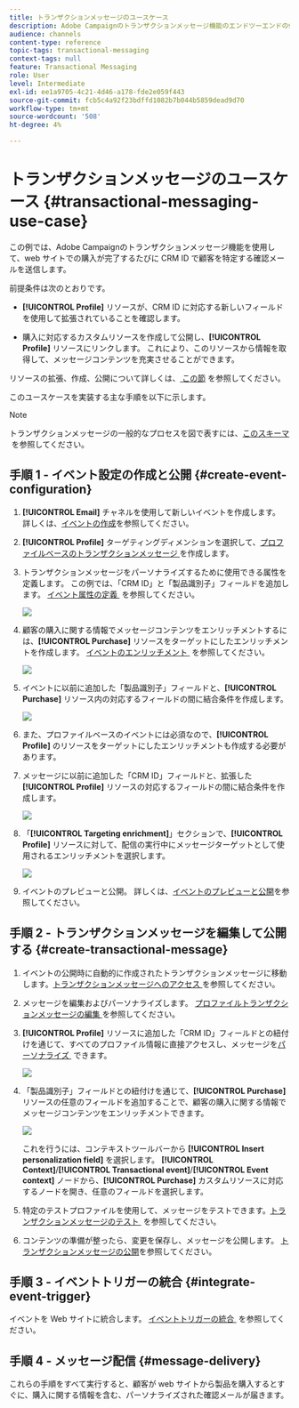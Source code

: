 ```yaml
---
title: トランザクションメッセージのユースケース
description: Adobe Campaignのトランザクションメッセージ機能のエンドツーエンドの例を説明します。
audience: channels
content-type: reference
topic-tags: transactional-messaging
context-tags: null
feature: Transactional Messaging
role: User
level: Intermediate
exl-id: ee1a9705-4c21-4d46-a178-fde2e059f443
source-git-commit: fcb5c4a92f23bdffd1082b7b044b5859dead9d70
workflow-type: tm+mt
source-wordcount: '508'
ht-degree: 4%

---
```


# トランザクションメッセージのユースケース {#transactional-messaging-use-case}

この例では、Adobe Campaignのトランザクションメッセージ機能を使用して、web サイトでの購入が完了するたびに CRM ID で顧客を特定する確認メールを送信します。

前提条件は次のとおりです。

* **[!UICONTROL Profile]** リソースが、CRM ID に対応する新しいフィールドを使用して拡張されていることを確認します。

* 購入に対応するカスタムリソースを作成して公開し、**[!UICONTROL Profile]** リソースにリンクします。 これにより、このリソースから情報を取得して、メッセージコンテンツを充実させることができます。

リソースの拡張、作成、公開について詳しくは、[&#x200B; この節 &#x200B;](../../developing/using/key-steps-to-add-a-resource.md) を参照してください。

このユースケースを実装する主な手順を以下に示します。

>[!NOTE]
>
>トランザクションメッセージの一般的なプロセスを図で表すには、[&#x200B; このスキーマ &#x200B;](../../channels/using/getting-started-with-transactional-msg.md#key-steps) を参照してください。

## 手順 1 - イベント設定の作成と公開 {#create-event-configuration}

1. **[!UICONTROL Email]** チャネルを使用して新しいイベントを作成します。 詳しくは、[イベントの作成](../../channels/using/configuring-transactional-event.md#creating-an-event)を参照してください。

1. **[!UICONTROL Profile]** ターゲティングディメンションを選択して、[&#x200B; プロファイルベースのトランザクションメッセージ &#x200B;](../../channels/using/configuring-transactional-event.md#profile-based-transactional-messages) を作成します。

1. トランザクションメッセージをパーソナライズするために使用できる属性を定義します。 この例では、「CRM ID」と「製品識別子」フィールドを追加します。 [&#x200B; イベント属性の定義 &#x200B;](../../channels/using/configuring-transactional-event.md#defining-the-event-attributes) を参照してください。

   ![](assets/message-center_usecase1.png)

1. 顧客の購入に関する情報でメッセージコンテンツをエンリッチメントするには、**[!UICONTROL Purchase]** リソースをターゲットにしたエンリッチメントを作成します。 [&#x200B; イベントのエンリッチメント &#x200B;](../../channels/using/configuring-transactional-event.md#enriching-the-transactional-message-content) を参照してください。

   ![](assets/message-center_usecase2.png)

1. イベントに以前に追加した「製品識別子」フィールドと、**[!UICONTROL Purchase]** リソース内の対応するフィールドの間に結合条件を作成します。

   ![](assets/message-center_usecase3.png)

1. また、プロファイルベースのイベントには必須なので、**[!UICONTROL Profile]** のリソースをターゲットにしたエンリッチメントも作成する必要があります。

1. メッセージに以前に追加した「CRM ID」フィールドと、拡張した **[!UICONTROL Profile]** リソースの対応するフィールドの間に結合条件を作成します。<!--What's the purpose to have created a CRM ID for this event and to have the CRM ID as a join condition? could it be any other field provided you created it in the event?-->

   ![](assets/message-center_usecase4.png)

1. 「**[!UICONTROL Targeting enrichment]**」セクションで、**[!UICONTROL Profile]** リソースに対して、配信の実行中にメッセージターゲットとして使用されるエンリッチメントを選択します。

   ![](assets/message-center_usecase5.png)

1. イベントのプレビューと公開。 詳しくは、[イベントのプレビューと公開](../../channels/using/publishing-transactional-event.md#previewing-and-publishing-the-event)を参照してください。

## 手順 2 - トランザクションメッセージを編集して公開する {#create-transactional-message}

1. イベントの公開時に自動的に作成されたトランザクションメッセージに移動します。 [&#x200B; トランザクションメッセージへのアクセス &#x200B;](../../channels/using/editing-transactional-message.md#accessing-transactional-messages) を参照してください。

1. メッセージを編集およびパーソナライズします。 [&#x200B; プロファイルトランザクションメッセージの編集 &#x200B;](../../channels/using/editing-transactional-message.md#editing-profile-transactional-message) を参照してください。

1. **[!UICONTROL Profile]** リソースに追加した「CRM ID」フィールドとの紐付けを通じて、すべてのプロファイル情報に直接アクセスし、メッセージを [&#x200B; パーソナライズ &#x200B;](../../designing/using/personalization.md#inserting-a-personalization-field) できます。

   ![](assets/message-center_usecase6.png)

1. 「製品識別子」フィールドとの紐付けを通じて、**[!UICONTROL Purchase]** リソースの任意のフィールドを追加することで、顧客の購入に関する情報でメッセージコンテンツをエンリッチメントできます。

   ![](assets/message-center_usecase7.png)

   これを行うには、コンテキストツールバーから **[!UICONTROL Insert personalization field]** を選択します。 **[!UICONTROL Context]**/**[!UICONTROL Transactional event]**/**[!UICONTROL Event context]** ノードから、**[!UICONTROL Purchase]** カスタムリソースに対応するノードを開き、任意のフィールドを選択します。

1. 特定のテストプロファイルを使用して、メッセージをテストできます。 [&#x200B; トランザクションメッセージのテスト &#x200B;](../../channels/using/testing-transactional-message.md#testing-a-transactional-message) を参照してください。

1. コンテンツの準備が整ったら、変更を保存し、メッセージを公開します。 [トランザクションメッセージの公開](../../channels/using/publishing-transactional-message.md#publishing-a-transactional-message)を参照してください。

## 手順 3 - イベントトリガーの統合 {#integrate-event-trigger}

イベントを Web サイトに統合します。 [&#x200B; イベントトリガーの統合 &#x200B;](../../channels/using/getting-started-with-transactional-msg.md#integrate-event-trigger) を参照してください。

## 手順 4 - メッセージ配信 {#message-delivery}

これらの手順をすべて実行すると、顧客が web サイトから製品を購入するとすぐに、購入に関する情報を含む、パーソナライズされた確認メールが届きます。
